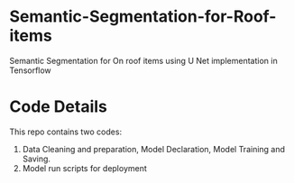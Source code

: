 # Semantic-Segmentation-for-Roof-items
Semantic Segmentation for On roof items using U Net implementation in Tensorflow

# Code Details
This repo contains two codes: 
1. Data Cleaning and preparation, Model Declaration, Model Training and Saving.
2. Model run scripts for deployment
